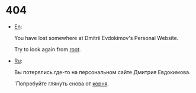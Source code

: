 # 404

* [En](/en "English language (по-английски)"):

  You have lost somewhere at Dmitrii Evdokimov's Personal Website.

  Try to look again from [root](/).

* [Ru](ru "Russian language (по-русски)"):

  Вы потерялись где-то на персональном сайте Дмитрия Евдокимова.

  `Попробуйте глянуть снова от [корня](/).
